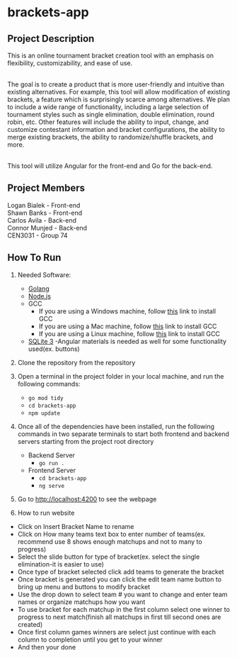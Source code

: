 # brackets-app

## Project Description
This is an online tournament bracket creation tool with an emphasis on flexibility, customizability, and ease of use. <br /><br />

The goal is to create a product that is more user-friendly and intuitive than existing alternatives. For example, this tool will allow modification of existing brackets, a feature which is surprisingly scarce among alternatives. We plan to include a wide range of functionality, including a large selection of tournament styles such as single elimination, double elimination, round robin, etc. Other features will include the ability to input, change, and customize contestant information and bracket configurations, the ability to merge existing brackets, the ability to randomize/shuffle brackets, and more.<br /><br />

This tool will utilize Angular for the front-end and Go for the back-end.

## Project Members
Logan Bialek - Front-end <br />
Shawn Banks - Front-end <br />
Carlos Avila - Back-end <br />
Connor Munjed - Back-end <br />
CEN3031 - Group 74 <br />

## How To Run
1. Needed Software:
   - [Golang](https://go.dev/dl/)
   - [Node.js](https://nodejs.org/en/download)
   - GCC
     - If you are using a Windows machine, follow [this](https://code.visualstudio.com/docs/cpp/config-mingw) link to install GCC
     - If you are using a Mac machine, follow [this](http://cs.millersville.edu/~gzoppetti/InstallingGccMac.html) link to install GCC
     - If you are using a Linux machine, follow [this](https://www.geeksforgeeks.org/how-to-install-gcc-compiler-on-linux/) link to install GCC
    - [SQLite 3](https://sqlite.org/download.html)
    -Angular materials is needed as well for some functionality used(ex. buttons)
    

2. Clone the repository from the repository
3. Open a terminal in the project folder in your local machine, and run the following commands:
    - ```go mod tidy```
    - ```cd brackets-app```
    - ```npm update```
4. Once all of the dependencies have been installed, run the following commands in two separate terminals to start both frontend and backend servers starting from the project root directory
    - Backend Server  
      - ```go run .```
    - Frontend Server
      - ```cd brackets-app```
      - ```ng serve```
5. Go to [http://localhost:4200](http://localhost:4200) to see the webpage

6. How to run website

- Click on Insert Bracket Name to rename
- Click on How many teams text box to enter number of teams(ex. recommend use 8 shows enough matchups and not to many to progress)
- Select the slide button for type of bracket(ex. select the single elimination-it is easier to use)
- Once type of bracket selected click add teams to generate the bracket
- Once bracket is generated you can click the edit team name button to bring up menu and buttons to modify bracket
- Use the drop down to select team # you want to change and enter team names or organize matchups how you want 
- To use bracket for each matchup in the first column select one winner to progress to next match(finish all matchups in first till second ones are created)
- Once first column games winners are select just continue with each column to completion until you get to your winner
- And then your done 
